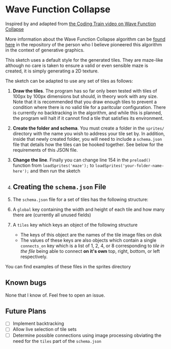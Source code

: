 # Wave Function Collapse
Inspired by and adapted from [the Coding Train video on Wave Function Collapse](https://www.youtube.com/watch?v=rI_y2GAlQFM)

More information about the Wave Function Collapse algorithm can be [found here](https://github.com/mxgmn/WaveFunctionCollapse) in the repository of the person who I believe pioneered this algorithm in the context of generative graphics.

This sketch uses a default style for the generated tiles. They are maze-like although no care is taken to ensure a valid or even sensible maze is created, it is simply generating a 2D texture. 

The sketch can be adapted to use any set of tiles as follows:
  1.  **Draw the tiles**. The program has so far only been tested with tiles of 100px by 100px dimensions but should, in theory work with any size. Note that it is recommended that you draw enough tiles to prevent a condition where there is no valid tile for a paritcular configuration. There is currently no backtracking in the algorithm, and while this is planned, the program will halt if it cannot find a tile that satisfies its environment.
  2.  **Create the folder and schema**. You must create a folder in the `sprites/` directory with the name you wish to address your tile set by. In addition, inside that newly created folder, you will need to include a `schema.json` file that details how the tiles can be hooked together. See below for the requirements of this JSON file.
  3.  **Change the line**. Finally you can change line 154 in the `preload()` function from `loadSprites('maze');` to `loadSprites('your-folder-name-here');` and then run the sketch

  4.  ## Creating the `schema.json` File

  5.  The `schema.json` file for a set of tiles has the following structure:
  6.  A `global` key containing the width and height of each tile and how many there are (currently all unused fields)
  7.  A `tiles` key which keys an object of the following structure
      -  The keys of this object are the names of the tile image files on disk
      - The values of these keys are also objects which contain a single `connects_on` key which is a list of 1, 2, 4, or 8 corresponding to *tile in the file* being able to connect **on it's own** top, right, bottom, or left respectively.

You can find examples of these files in the sprites directory

## Known bugs
None that I know of. Feel free to open an issue. 

## Future Plans 
 - [ ]  Implement backtracking
 - [ ]  Allow live selection of tile sets 
 - [ ]  Determine possible connections using image processing obviating the need for the `tiles` part of the `schema.json`
